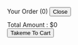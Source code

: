 <!DOCTYPE html>
<head>
    <title>Food App</title>
    <link href="foodCart.css" rel="stylesheet">
</head>
<body>
    <div class="container">
        <div class="foodItemsContainer" id="fdContainer">
        </div>
        <div class="checkoutFooter">
            <div id="cartHeader" class="cartHeaderClose">
                <p style="display: inline-block;">Your Order (<span id="ordersCount">0</span>)</p>
                <button class="btn" id="closeCart">Close</button>
                <div class="totalAmount">
                    <span>Total Amount : </span>
                    <span id="totalAmtTextContent">$0</span>
                </div>
                <button class="btn" id="cartBtn">Takeme To Cart</button>
            </div>
            <div class="ordercartList"></div>
        </div>
    </div>
    <script src="foodCart.js"></script>
</body>
